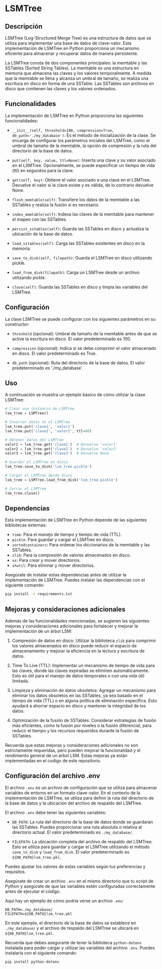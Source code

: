 # LSMTree

## Descripción

LSMTree (Log-Structured Merge Tree) es una estructura de datos que se utiliza para implementar una base de datos de clave-valor. Esta implementación de LSMTree en Python proporciona un mecanismo eficiente para almacenar y recuperar datos de manera persistente.

La LSMTree consta de dos componentes principales: la memtable y las SSTables (Sorted String Tables). La memtable es una estructura en memoria que almacena las claves y los valores temporalmente. A medida que la memtable se llena y alcanza un umbral de tamaño, se realiza una escritura en disco en forma de una SSTable. Las SSTables son archivos en disco que contienen las claves y los valores ordenados.

## Funcionalidades

La implementación de LSMTree en Python proporciona las siguientes funcionalidades:

- `__init__(self, threshold=100, compression=True, db_path='./my_database')`: Es el método de inicialización de la clase. Se encarga de configurar los parámetros iniciales del LSMTree, como el umbral de tamaño de la memtable, la opción de compresión y la ruta del directorio de la base de datos.

- `put(self, key, value, ttl=None)`: Inserta una clave y su valor asociado en el LSMTree. Opcionalmente, se puede especificar un tiempo de vida (ttl) en segundos para la clave.

- `get(self, key)`: Obtiene el valor asociado a una clave en el LSMTree. Devuelve el valor si la clave existe y es válida, de lo contrario devuelve None.

- `flush_memtable(self)`: Transfiere los datos de la memtable a las SSTables y realiza la fusión si es necesario.

- `index_memtable(self)`: Indexa las claves de la memtable para mantener el mapeo con las SSTables.

- `persist_sstables(self)`: Guarda las SSTables en disco y actualiza la ubicación de la base de datos.

- `load_sstables(self)`: Carga las SSTables existentes en disco en la memoria.

- `save_to_disk(self, filepath)`: Guarda el LSMTree en disco utilizando pickle.

- `load_from_disk(filepath)`: Carga un LSMTree desde un archivo utilizando pickle.

- `close(self)`: Guarda las SSTables en disco y limpia las variables del LSMTree.

## Configuración

La clase LSMTree se puede configurar con los siguientes parámetros en su constructor:

- `threshold` (opcional): Umbral de tamaño de la memtable antes de que se active la escritura en disco. El valor predeterminado es 100.

- `compression` (opcional): Indica si se debe comprimir el valor almacenado en disco. El valor predeterminado es True.

- `db_path` (opcional): Ruta del directorio de la base de datos. El valor predeterminado es './my_database'.

## Uso

A continuación se muestra un ejemplo básico de cómo utilizar la clase LSMTree:

```python
# Crear una instancia de LSMTree
lsm_tree = LSMTree()

# Insertar datos en el LSMTree
lsm_tree.put('clave1', 'valor1')
lsm_tree.put('clave2', 'valor2', ttl=60)

# Obtener datos del LSMTree
valor1 = lsm_tree.get('clave1')  # Devuelve 'valor1'
valor2 = lsm_tree.get('clave2')  # Devuelve 'valor2'
valor3 = lsm_tree.get('clave3')  # Devuelve None

# Guardar el LSMTree en disco
lsm_tree.save_to_disk('lsm_tree.pickle')

# Cargar el LSMTree desde disco
lsm_tree = LSMTree.load_from_disk('lsm_tree.pickle')

# Cerrar el LSMTree
lsm_tree.close()
```

## Dependencias

Esta implementación de LSMTree en Python depende de las siguientes bibliotecas externas:

- `time`: Para el manejo de tiempo y tiempo de vida (TTL).
- `pickle`: Para guardar y cargar el LSMTree en disco.
- `sortedcontainers`: Para ordenar los diccionarios de la memtable y las SSTables.
- `zlib`: Para la compresión de valores almacenados en disco.
- `os`: Para crear y mover directorios.
- `shutil`: Para eliminar y mover directorios.

Asegúrate de instalar estas dependencias antes de utilizar la implementación de LSMTree.
Puedes instalar las dependencias con el siguiente comando:
```bash
pip install -r requirements.txt
```

## Mejoras y consideraciones adicionales

Además de las funcionalidades mencionadas, se sugieren las siguientes mejoras y consideraciones adicionales para fortalecer y mejorar la implementación de un árbol LSM:

1. Compresión de datos en disco: Utilizar la biblioteca `zlib` para comprimir los valores almacenados en disco puede reducir el espacio de almacenamiento y mejorar la eficiencia en la lectura y escritura de datos.

2. Time To Live (TTL): Implementar un mecanismo de tiempo de vida para las claves, donde las claves expiradas se eliminen automáticamente. Esto es útil para el manejo de datos temporales o con una vida útil limitada.

3. Limpieza y eliminación de datos obsoletos: Agregar un mecanismo para eliminar los datos obsoletos en las SSTables, ya sea basado en el tiempo de vida (TTL) o en alguna política de eliminación específica. Esto ayudará a ahorrar espacio en disco y mantener la integridad de los datos.

4. Optimización de la fusión de SSTables: Considerar estrategias de fusión más eficientes, como la fusión por niveles o la fusión diferencial, para reducir el tiempo y los recursos requeridos durante la fusión de SSTables.

Recuerda que estas mejoras y consideraciones adicionales no son estrictamente requeridas, pero pueden mejorar la funcionalidad y el rendimiento general de un árbol LSM.
Estas mejoras ya están implementadas en el codigo de este repositorio. 

## Configuración del archivo .env

El archivo `.env` es un archivo de configuración que se utiliza para almacenar variables de entorno en un formato clave-valor. En el contexto de la implementación de LSMTree, se utiliza para definir la ruta del directorio de la base de datos y la ubicación del archivo de respaldo del LSMTree.

El archivo `.env` debe tener las siguientes variables:

- `DB_PATH`: La ruta del directorio de la base de datos donde se guardarán las SSTables. Puedes proporcionar una ruta absoluta o relativa al directorio actual. El valor predeterminado es `./my_database/`.

- `FILEPATH`: La ubicación completa del archivo de respaldo del LSMTree. Esto se utiliza para guardar y cargar el LSMTree utilizando el método `save_to_disk` y `load_from_disk`. El valor predeterminado es `${DB_PATH}lsm_tree.pkl`.

Puedes ajustar los valores de estas variables según tus preferencias y requisitos.

Asegúrate de crear un archivo `.env` en el mismo directorio que tu script de Python y asegúrate de que las variables estén configuradas correctamente antes de ejecutar el código.

Aquí hay un ejemplo de cómo podría verse un archivo `.env`:

```
DB_PATH=./my_database/
FILEPATH=${DB_PATH}lsm_tree.pkl
```

En este ejemplo, el directorio de la base de datos se establece en `./my_database/` y el archivo de respaldo del LSMTree se ubicará en `${DB_PATH}lsm_tree.pkl`.

Recuerda que debes asegurarte de tener la biblioteca `python-dotenv` instalada para poder cargar y utilizar las variables del archivo `.env`. Puedes instalarla con el siguiente comando:

```bash
pip install python-dotenv
```